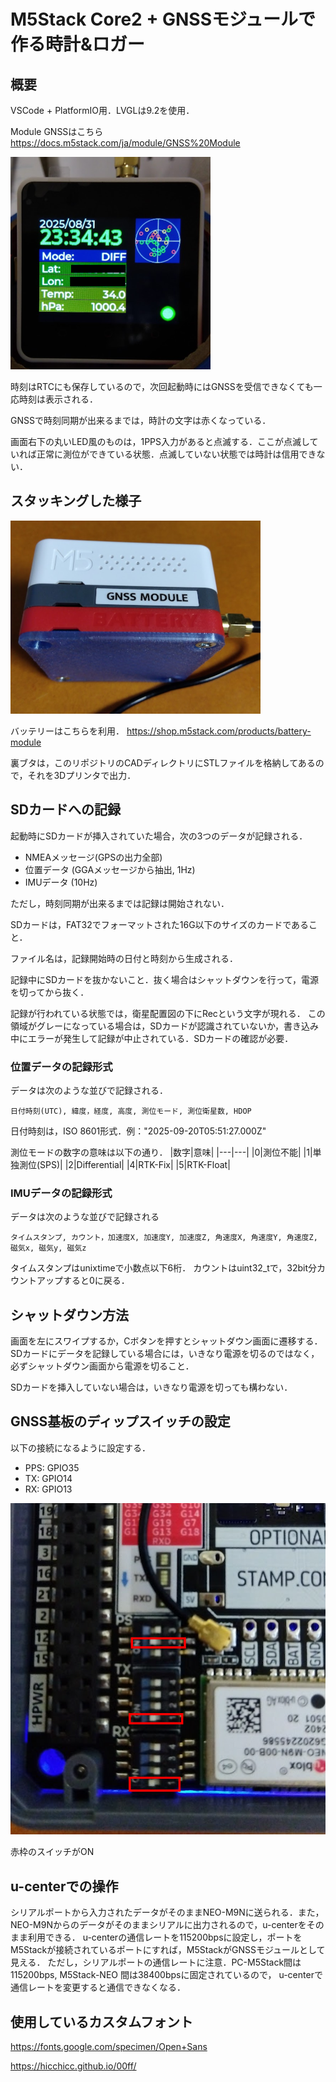 # M5Stack Core2 + GNSSモジュールで作る時計&ロガー

## 概要

VSCode + PlatformIO用．LVGLは9.2を使用．

Module GNSSはこちら
https://docs.m5stack.com/ja/module/GNSS%20Module

![SCREEN](screen.png)

時刻はRTCにも保存しているので，次回起動時にはGNSSを受信できなくても一応時刻は表示される．

GNSSで時刻同期が出来るまでは，時計の文字は赤くなっている．

画面右下の丸いLED風のものは，1PPS入力があると点滅する．ここが点滅していれば正常に測位ができている状態．点滅していない状態では時計は信用できない．

## スタッキングした様子

![STACKED](stacked.png)

バッテリーはこちらを利用．
https://shop.m5stack.com/products/battery-module

裏ブタは，このリポジトリのCADディレクトリにSTLファイルを格納してあるので，それを3Dプリンタで出力．

## SDカードへの記録

起動時にSDカードが挿入されていた場合，次の3つのデータが記録される．
* NMEAメッセージ(GPSの出力全部)
* 位置データ (GGAメッセージから抽出, 1Hz)
* IMUデータ (10Hz)

ただし，時刻同期が出来るまでは記録は開始されない．

SDカードは，FAT32でフォーマットされた16G以下のサイズのカードであること．

ファイル名は，記録開始時の日付と時刻から生成される．

記録中にSDカードを抜かないこと．抜く場合はシャットダウンを行って，電源を切ってから抜く．

記録が行われている状態では，衛星配置図の下にRecという文字が現れる．
この領域がグレーになっている場合は，SDカードが認識されていないか，書き込み中にエラーが発生して記録が中止されている．SDカードの確認が必要．

### 位置データの記録形式

データは次のような並びで記録される．
```text
日付時刻(UTC), 緯度，経度, 高度, 測位モード, 測位衛星数, HDOP
```

日付時刻は，ISO 8601形式．例："2025-09-20T05:51:27.000Z"

測位モードの数字の意味は以下の通り．
|数字|意味|
|---|---|
|0|測位不能|
|1|単独測位(SPS)|
|2|Differential|
|4|RTK-Fix|
|5|RTK-Float|

### IMUデータの記録形式

データは次のような並びで記録される
```text
タイムスタンプ, カウント，加速度X, 加速度Y, 加速度Z, 角速度X, 角速度Y, 角速度Z, 磁気x, 磁気y, 磁気z
```

タイムスタンプはunixtimeで小数点以下6桁．
カウントはuint32_tで，32bit分カウントアップすると0に戻る．

## シャットダウン方法

画面を左にスワイプするか，Cボタンを押すとシャットダウン画面に遷移する．
SDカードにデータを記録している場合には，いきなり電源を切るのではなく，必ずシャットダウン画面から電源を切ること．

SDカードを挿入していない場合は，いきなり電源を切っても構わない．

## GNSS基板のディップスイッチの設定

以下の接続になるように設定する．

* PPS: GPIO35
* TX: GPIO14
* RX: GPIO13

![DIP-SW](dipsw.png)

赤枠のスイッチがON

## u-centerでの操作

シリアルポートから入力されたデータがそのままNEO-M9Nに送られる．また，NEO-M9Nからのデータがそのままシリアルに出力されるので，u-centerをそのまま利用できる．
u-centerの通信レートを115200bpsに設定し，ポートをM5Stackが接続されているポートにすれば，M5StackがGNSSモジュールとして見える．
ただし，シリアルポートの通信レートに注意．PC-M5Stack間は115200bps, M5Stack-NEO 間は38400bpsに固定されているので，
u-centerで通信レートを変更すると通信できなくなる．

## 使用しているカスタムフォント

https://fonts.google.com/specimen/Open+Sans

https://hicchicc.github.io/00ff/

